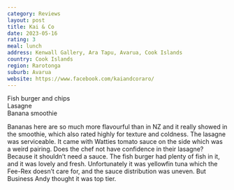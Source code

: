 ```yaml
---
category: Reviews
layout: post
title: Kai & Co
date: 2023-05-16
rating: 3
meal: lunch
address: Kenwall Gallery, Ara Tapu, Avarua, Cook Islands
country: Cook Islands
region: Rarotonga
suburb: Avarua
website: https://www.facebook.com/kaiandcoraro/
---
```

Fish burger and chips  
Lasagne  
Banana smoothie  

Bananas here are so much more flavourful than in NZ and it really showed in the smoothie, which also rated highly for texture and coldness. The lasagne was serviceable. It came with Watties tomato sauce on the side which was a weird pairing. Does the chef not have confidence in their lasagne? Because it shouldn’t need a sauce. The fish burger had plenty of fish in it, and it was lovely and fresh. Unfortunately it was yellowfin tuna which the Fee-Rex doesn’t care for, and the sauce distribution was uneven. But Business Andy thought it was top tier. 
